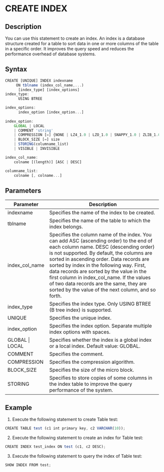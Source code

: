 CREATE INDEX 
=================================



Description 
--------------------

You can use this statement to create an index. An index is a database structure created for a table to sort data in one or more columns of the table in a specific order. It improves the query speed and reduces the performance overhead of database systems. 

Syntax 
---------------

```javascript
CREATE [UNIQUE] INDEX indexname 
     ON tblname (index_col_name,...) 
      [index_type] [index_options] 
index_type: 
      USING BTREE

index_options: 
      index_option [index_option...]
      
index_option: 
    GLOBAL | LOCAL
    | COMMENT 'string'
    | COMPRESSION [=] {NONE | LZ4_1.0 | LZO_1.0 | SNAPPY_1.0 | ZLIB_1.0}
    | BLOCK_SIZE [=] size
    | STORING(columname_list) 
    | VISIBLE | INVISIBLE

index_col_name: 
    colname [(length)] [ASC | DESC]

columname_list: 
    colname [, colname...]
```



Parameters 
-------------------



|  **Parameter**  |                                                                                                                                                                                                                                   **Description**                                                                                                                                                                                                                                    |
|-----------------|--------------------------------------------------------------------------------------------------------------------------------------------------------------------------------------------------------------------------------------------------------------------------------------------------------------------------------------------------------------------------------------------------------------------------------------------------------------------------------------|
| indexname       | Specifies the name of the index to be created.                                                                                                                                                                                                                                                                                                                                                                                                                                       |
| tblname         | Specifies the name of the table to which the index belongs.                                                                                                                                                                                                                                                                                                                                                                                                                          |
| index_col_name  | Specifies the column name of the index. You can add ASC (ascending order) to the end of each column name. DESC (descending order) is not supported. By default, the columns are sorted in ascending order.  Data records are sorted by index in the following way. First, data records are sorted by the value in the first column in index_col_name. If the values of two data records are the same, they are sorted by the value of the next column, and so forth. |
| index_type      | Specifies the index type. Only USING BTREE (B tree index) is supported.                                                                                                                                                                                                                                                                                                                                                                                                              |
| UNIQUE          | Specifies the unique index.                                                                                                                                                                                                                                                                                                                                                                                                                                                          |
| index_option    | Specifies the index option. Separate multiple index options with spaces.                                                                                                                                                                                                                                                                                                                                                                                                             |
| GLOBAL \| LOCAL | Specifies whether the index is a global index or a local index. Default value: GLOBAL.                                                                                                                                                                                                                                                                                                                                                                                               |
| COMMENT         | Specifies the comment.                                                                                                                                                                                                                                                                                                                                                                                                                                                               |
| COMPRESSION     | Specifies the compression algorithm.                                                                                                                                                                                                                                                                                                                                                                                                                                                 |
| BLOCK_SIZE      | Specifies the size of the micro block.                                                                                                                                                                                                                                                                                                                                                                                                                                               |
| STORING         | Specifies to store copies of some columns in the index table to improve the query performance of the system.                                                                                                                                                                                                                                                                                                                                                                         |



Example 
----------------

1. Execute the following statement to create Table test:

   




```javascript
CREATE TABLE test (c1 int primary key, c2 VARCHAR(10));
```



2. Execute the following statement to create an index for Table test:

   




```javascript
CREATE INDEX test_index ON test (c1, c2 DESC);
```



3. Execute the following statement to query the index of Table test:

   




```javascript
SHOW INDEX FROM test;
```



